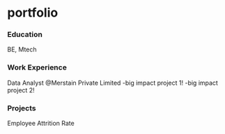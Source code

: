 # portfolio

### Education
BE, Mtech

### Work Experience
Data Analyst @Merstain Private Limited
-big impact project 1!
-big impact project 2!

### Projects
Employee Attrition Rate

